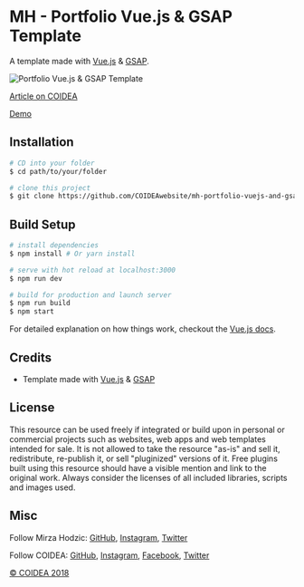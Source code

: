 # MH - Portfolio Vue.js & GSAP Template

A template made with [Vue.js](https://vuejs.org/) & [GSAP](https://greensock.com/).

![Portfolio Vue.js & GSAP Template](https://coidea.website/api/wp-content/uploads/2018/09/mh-portfolio-vuejs-and-gsap-template.png)

[Article on COIDEA](https://coidea.website/categories/freebies/mh-portfolio-vuejs-and-gsap-template/)

[Demo](https://coidea.website/demos/mh-portfolio-vuejs-and-gsap-template/)

## Installation
``` bash
# CD into your folder
$ cd path/to/your/folder

# clone this project
$ git clone https://github.com/COIDEAwebsite/mh-portfolio-vuejs-and-gsap-template.git
```

## Build Setup

``` bash
# install dependencies
$ npm install # Or yarn install

# serve with hot reload at localhost:3000
$ npm run dev

# build for production and launch server
$ npm run build
$ npm start
```

For detailed explanation on how things work, checkout the [Vue.js docs](https://vuejs.org/v2/guide/).

## Credits
- Template made with [Vue.js](https://vuejs.org/) & [GSAP](https://greensock.com/)

## License
This resource can be used freely if integrated or build upon in personal or commercial projects such as websites, web apps and web templates intended for sale. It is not allowed to take the resource "as-is" and sell it, redistribute, re-publish it, or sell "pluginized" versions of it. Free plugins built using this resource should have a visible mention and link to the original work. Always consider the licenses of all included libraries, scripts and images used.

## Misc

Follow Mirza Hodzic: [GitHub](https://github.com/MirzaHodzic), [Instagram](https://www.instagram.com/mirza__h__/), [Twitter](https://twitter.com/mirzahodzic88)

Follow COIDEA: [GitHub](https://github.com/COIDEAwebsite), [Instagram](https://www.instagram.com/coidea.website/), [Facebook](https://www.facebook.com/Coidea), [Twitter](https://twitter.com/CoideaW)

[© COIDEA 2018](https://coidea.website)